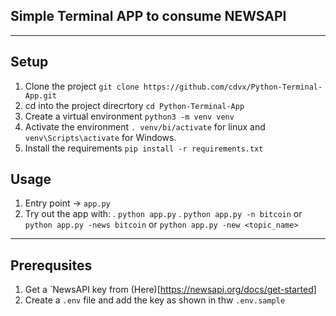 ## Simple Terminal APP to consume NEWSAPI

------------------------------------------------------------------------------------------------
## Setup
1. Clone the project `git clone https://github.com/cdvx/Python-Terminal-App.git`
2. cd into the project direcrtory `cd Python-Terminal-App`
3. Create a virtual environment `python3 -m venv venv`
4. Activate the environment `. venv/bi/activate` for linux and 
	`venv\Scripts\activate` for Windows.
5. Install the requirements `pip install -r requirements.txt`


## Usage
1. Entry point -> `app.py`
2. Try out the app with:
 . `python app.py`
 . `python app.py -n bitcoin` or `python app.py -news bitcoin` or `python app.py -new <topic_name>`

---------------------------------------------------------------------------------------------------

## Prerequsites
1. Get a `NewsAPI key from (Here)[https://newsapi.org/docs/get-started]
2. Create a `.env` file and add the key as shown in thw `.env.sample`
